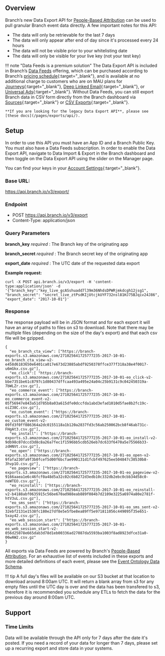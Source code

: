 ## Overview

Branch’s new Data Export API for [People-Based Attribution](/pages/dashboard/people-based-attribution/) can be used to pull granular Branch event data directly. A few important notes for this API:

- The data will only be retrievable for the last 7 days
- The data will only appear after end of day since it's processed every 24 hours
- The data will not be visible prior to your whitelisting date
- The data will only be visible for your live key (not your test key)

!!! note "Data Feeds is a premium solution"
    The Data Export API is included in Branch’s [Data Feeds](/pages/exports/data-feeds/) offering, which can be purchased according to Branch’s [pricing schedule](https://branch.io/pricing/){:target="\_blank"}, and is available at no additional charge to customers who are on MAU plans for [Journeys](https://branch.io/journeys/){:target="\_blank"}, [Deep Linked Email](https://branch.io/email/){:target="\_blank"}, or [Universal Ads](https://branch.io/attribution/){:target="\_blank"}. Without Data Feeds, you can still export Branch data in CSV form directly from the Branch dashboard via [Sources](https://dashboard.branch.io/sources){:target="\_blank"} or [CSV Exports](https://dashboard.branch.io/data-import-export/csv-exports){:target="\_blank"}.

    **If you are looking for the legacy Data Export API**, please see [these docs](/pages/exports/api/).

## Setup

In order to use this API you must have an App ID and a Branch Public Key. You must also have a Data Feeds subscription. In order to enable the Data Export API, navigate to Data Import & Export in the Branch dashboard and then toggle on the Data Export API using the slider on the Manager page.

You can find your keys in your [Account Settings](https://dashboard.branch.io/account-settings/app){:target="\_blank"}.

### Base URL:
https://api.branch.io/v3/export/

### Endpoint
* POST https://api.branch.io/v3/export
* Content-Type: application/json

### Query Parameters

**branch_key** _required_
: The Branch key of the originating app

**branch_secret** _required_
: The Branch secret key of the originating app

**export_date** _required_
: The UTC date of the requested data export

**Example request:**

```
curl -X POST api.branch.io/v3/export -H 'content-type:application/json' -d '{"branch_key":"key_live_gcASshuadd7l39m36NhdsDPWRjmkdcgh12jsg1", "branch_secret": "secret_live_ztPsdKIjUtcjkUYF732nsl81HJ75BJqiv24J86", "export_date": "2017-10-01"}'
```

### Response

The response payload will be in JSON format and for each export it will have an array of paths to files on s3 to download. Note that there may be multiple files (depending on the size of the day's export) and that each csv file will be gzipped.


```
{
  "eo_branch_cta_view": ["https://branch-exports.s3.amazonaws.com/271025641725777235-2017-10-01-eo_branch_cta_view-v2-e458d6183650e6401ca017e673d23885abdf9250378ffce377f318a38e4f0017-u6mGkx.csv.gz"],
  "eo_click":[ "https://branch-exports.s3.amazonaws.com/271025641725777235-2017-10-01-eo_click-v2-bbe7351be61c8797c1d80437dffcaa493a495e24a04c25b9131c9c042450319a-7bWLZr.csv.gz"],
  "eo_commerce_event": ["https://branch-exports.s3.amazonaws.com/271025641725777235-2017-10-01-eo_commerce_event-v2-05f56947e843a51d785b8a03a615dfe0dccfda1abd3efad1010d5fae8b2fc19c-oiZ38C.csv.gz"],
  "eo_custom_event": ["https://branch-exports.s3.amazonaws.com/271025641725777235-2017-10-01-eo_custom_event-v2-09fd3f0ff086364a2dc0155118a1b120a2837fd3c56ab250062bcb8f46ab731c-FHgAt3.csv.gz"],
  "eo_install": ["https://branch-exports.s3.amazonaws.com/271025641725777235-2017-10-01-eo_install-v2-9db98c07dccd3d8c8a26a7fec1f1596bb5cdb526eb7dc633f6470a5e75566b33-zdHNVt.csv.gz"],
  "eo_open": ["https://branch-exports.s3.amazonaws.com/271025641725777235-2017-10-01-eo_open-v2-9fafa230fa9f3b0fcef5d00f6bcfae990131d1fcbf497625ee504847c30530b8-3hvp1O.csv.gz"],
  "eo_pageview": ["https://branch-exports.s3.amazonaws.com/271025641725777235-2017-10-01-eo_pageview-v2-9166aaea1e6c46fcf0a48d5a32c02c6b8272d3edb10c332db2ebc0cbb34d58c0-neWTEO.csv.gz"],
  "eo_reinstall": ["https://branch-exports.s3.amazonaws.com/271025641725777235-2017-10-01-eo_reinstall-v2-b4188abf0635915c56be670ad988eab889f084b7d2109e3225a6974a80e2781f-htV3uL.csv.gz"],
  "eo_sms_sent": ["https://branch-exports.s3.amazonaws.com/271025641725777235-2017-10-01-eo_sms_sent-v2-32ebf2131e1538fc180e27df8e5e5fbe8ea89ff5e971811056c449095f35e651-5xay42.csv.gz"],
  "eo_web_session_start": ["https://branch-exports.s3.amazonaws.com/271025641725777235-2017-10-01-eo_web_session_start-v2-056d25078e665dab3d78d1eb00336ad27087da5593ba1003f8ad8923dfce31a0-06wAW2.csv.gz"
}
```

All exports via Data Feeds are powered by Branch's [People-Based Attribution](/pages/dashboard/people-based-attribution/). For an exhaustive list of events included in these exports and more detailed definitions of each event, please see the [Event Ontology Data Schema](/pages/exports/event_ontology_data_schema/).

!!! tip
    A full day's files will be available on our S3 bucket at that location to download around 8:00am UTC. It will return a blank array from s3 for any empty files until the UTC day is over and the data has been transfered to s3, therefore it is recommended you schedule any ETLs to fetch the data for the previous day around 8:00am UTC.

## Support

### Time Limits

Data will be available through the API only for 7 days after the date it's posted. If you need a record of your data for longer than 7 days, please set up a recurring export and store data in your systems.
